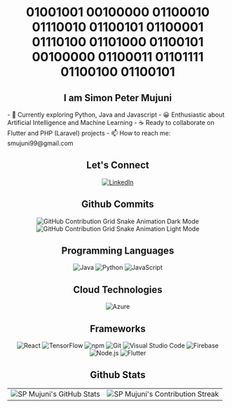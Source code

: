 <div align="center">
    <h1>
        01001001 00100000 01100010 01110010 01100101 01100001 01110100 01101000 01100101 00100000 01100011 01101111 01100100 01100101
    </h1>
</div>

<h2 align="center" class="section-heading">I am Simon Peter Mujuni</h2>
- 🔭 Currently exploring Python, Java and Javascript
- 😀 Enthusiastic about Artificial Intelligence and Machine Learning
- ☕ Ready to collaborate on Flutter and PHP (Laravel) projects
- 📫 How to reach me: smujuni99@gmail.com

<h2 align="center" class="section-heading">Let's Connect</h2>
<div align="center">
    <a href="https://www.linkedin.com/in/simon-peter-mujuni-50707121b/">
        <img src="https://img.shields.io/badge/LinkedIn-0077B5?style=for-the-badge&logo=linkedin&logoColor=white" alt="LinkedIn"/>
    </a>
</div>

<div align="center">
  <h2>Github Commits</h2>
  <img src="https://raw.githubusercontent.com/sp-mujuni/sp-mujuni/output/github-contribution-grid-snake-dark.svg#gh-dark-mode-only" alt="GitHub Contribution Grid Snake Animation Dark Mode"/>
  <img src="https://raw.githubusercontent.com/sp-mujuni/sp-mujuni/output/github-contribution-grid-snake.svg#gh-light-mode-only" alt="GitHub Contribution Grid Snake Animation Light Mode"/>
</div>

<h2 align="center" class="section-heading">Programming Languages</h2>
<div align="center">
  <img src="https://img.shields.io/badge/Java-007396?style=for-the-badge&logo=java&logoColor=white" alt="Java" />
  <img src="https://img.shields.io/badge/Python-3776AB?style=for-the-badge&logo=python&logoColor=white" alt="Python"/>
  <img src="https://img.shields.io/badge/JavaScript-F7DF1E?style=for-the-badge&logo=javascript&logoColor=black" alt="JavaScript"/>
</div>

<h2 align="center" class="section-heading">Cloud Technologies</h2>
<div align="center">
  <img src="https://img.shields.io/badge/Azure-0089D6?style=for-the-badge&logo=microsoftazure&logoColor=white" alt="Azure"/>
<!--   <img src="https://img.shields.io/badge/Docker-2496ED?style=for-the-badge&logo=docker&logoColor=white" alt="Docker"/> -->
</div>

<h2 align="center" class="section-heading">Frameworks</h2>
<div align="center">
  <img src="https://img.shields.io/badge/React-20232A?style=for-the-badge&logo=react&logoColor=61DAFB" alt="React"/>
  <img src="https://img.shields.io/badge/TensorFlow-FF6F00?style=for-the-badge&logo=tensorflow&logoColor=white" alt="TensorFlow"/>
  <img src="https://img.shields.io/badge/npm-CB3837?style=for-the-badge&logo=npm&logoColor=white" alt="npm"/>
  <img src="https://img.shields.io/badge/Git-F05032?style=for-the-badge&logo=git&logoColor=white" alt="Git"/>
  <img src="https://img.shields.io/badge/Visual%20Studio%20Code-007ACC?style=for-the-badge&logo=visualstudiocode&logoColor=white" alt="Visual Studio Code"/>
  <img src="https://img.shields.io/badge/Firebase-FFCA28?style=for-the-badge&logo=firebase&logoColor=white" alt="Firebase"/>
  <img src="https://img.shields.io/badge/Node.js-339933?style=for-the-badge&logo=nodedotjs&logoColor=white" alt="Node.js"/>
  <img src="https://img.shields.io/badge/Flutter-02569B?style=for-the-badge&logo=flutter&logoColor=white" alt="Flutter"/> 
</div>

<div align="center">
<h2 align="center" class="section-heading">Github Stats</h2>
 <table align="center" width="100%" height="100%" >
    <tr>
       <td><img style="border: none;" src="https://github-profile-summary-cards.vercel.app/api/cards/profile-details?username=sp-mujuni&theme=github_dark" alt="SP Mujuni's GitHub Stats"/></td>   
       <td><img style="border: none;" src="https://github-readme-streak-stats.herokuapp.com/?user=sp-mujuni&theme=merko" alt="SP Mujuni's Contribution Streak"/></td>
    </tr>
 </table>

 <table align="center" width="100%" height="100%" >
    <tr>
        <td><img style="border: none;" src="https://github-profile-summary-cards.vercel.app/api/cards/stats?username=sp-mujuni&theme=github_dark" alt="SP Mujuni's GitHub Stats"/></td>
        <td><img style="border: none;" src="https://github-profile-summary-cards.vercel.app/api/cards/productive-time?username=sp-mujuni&theme=github_dark&utcOffset=10" alt="SP Mujuni's GitHub Stats"/>
        <td><img style="border: none;" src="https://github-profile-summary-cards.vercel.app/api/cards/repos-per-language?username=sp-mujuni&theme=github_dark" alt="SP Mujuni's GitHub Stats"/></td>
        <td><img style="border: none;" src="https://github-profile-summary-cards.vercel.app/api/cards/most-commit-language?username=sp-mujuni&theme=github_dark" alt="SP Mujuni's GitHub Stats"/></td>
    </tr>
 </table>
</div>
